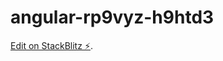 # angular-rp9vyz-h9htd3

[Edit on StackBlitz ⚡️](https://stackblitz.com/edit/angular-rp9vyz-h9htd3).